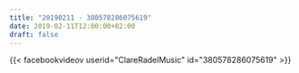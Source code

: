 ```yaml
---
title: "20190211 - 380578286075619"
date: 2019-02-11T12:00:00+02:00
draft: false
---
```


{{< facebookvideov userid="ClareRadelMusic" id="380578286075619" >}}